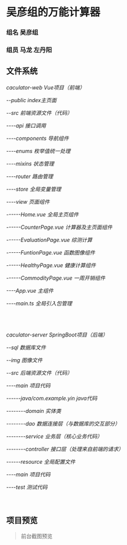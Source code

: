 # 吴彦组的万能计算器
### 组名 吴彦组
### 组员 马龙 左丹阳

## 文件系统

<h6>caculator-web Vue项目（前端）</ h6>
<p>--public index主页面</p>
<p>--src 前端资源文件（代码）</p>
<p>----api 接口调用</p>
<p>----components 导航组件</p>
<p>----enums 枚举值统一处理</p>
<p>----mixins 状态管理</p>
<p>----router 路由管理</p>
<p>----store 全局变量管理</p>
<p>----view 页面组件</p>
<p>------Home.vue 全局主页组件</p>
<p>------CounterPage.vue 计算器及主页面组件</p>
<p>------EvaluationPage.vue 综测计算</p>
<p>------FuntionPage.vue 函数图像组件</p>
<p>------HealthyPage.vue 健康计算组件</p>
<p>------CommodityPage.vue 一周开销组件</p>
<p>----App.vue 主组件</p>
<p>----main.ts 全局引入包管理</p>
<br/>
<h6>caculator-server SpringBoot项目（后端）</ h6>
<p>--sql 数据库文件</p>
<p>--img 图像文件</p>
<p>--src 后端资源文件（代码）</p>
<p>----main 项目代码</p>
<p>------java/com.example.yin java代码</p>
<p>--------domain 实体类</p>
<p>--------dao 数据连接层（与数据库的交互部分）</p>
<p>--------service 业务层（核心业务代码）</p>
<p>--------controller 接口层（处理来自前端的请求）</p>
<p>------resource 全局配置文件</p>
<p>----main 项目代码</p>
<p>----test 测试代码</p>
<br/>

## 项目预览

> 前台截图预览

<br/>
